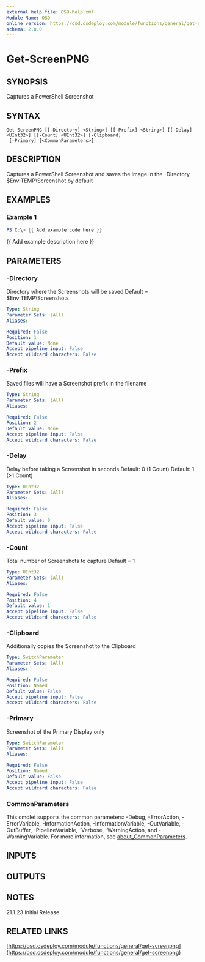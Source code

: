 ```yaml
---
external help file: OSD-help.xml
Module Name: OSD
online version: https://osd.osdeploy.com/module/functions/general/get-screenpng
schema: 2.0.0
---
```


# Get-ScreenPNG

## SYNOPSIS
Captures a PowerShell Screenshot

## SYNTAX

```
Get-ScreenPNG [[-Directory] <String>] [[-Prefix] <String>] [[-Delay] <UInt32>] [[-Count] <UInt32>] [-Clipboard]
 [-Primary] [<CommonParameters>]
```

## DESCRIPTION
Captures a PowerShell Screenshot and saves the image in the -Directory $Env:TEMP\Screenshot by default

## EXAMPLES

### Example 1
```powershell
PS C:\> {{ Add example code here }}
```

{{ Add example description here }}

## PARAMETERS

### -Directory
Directory where the Screenshots will be saved
Default = $Env:TEMP\Screenshots

```yaml
Type: String
Parameter Sets: (All)
Aliases:

Required: False
Position: 1
Default value: None
Accept pipeline input: False
Accept wildcard characters: False
```

### -Prefix
Saved files will have a Screenshot prefix in the filename

```yaml
Type: String
Parameter Sets: (All)
Aliases:

Required: False
Position: 2
Default value: None
Accept pipeline input: False
Accept wildcard characters: False
```

### -Delay
Delay before taking a Screenshot in seconds
Default: 0 (1 Count)
Default: 1 (\>1 Count)

```yaml
Type: UInt32
Parameter Sets: (All)
Aliases:

Required: False
Position: 3
Default value: 0
Accept pipeline input: False
Accept wildcard characters: False
```

### -Count
Total number of Screenshots to capture
Default = 1

```yaml
Type: UInt32
Parameter Sets: (All)
Aliases:

Required: False
Position: 4
Default value: 1
Accept pipeline input: False
Accept wildcard characters: False
```

### -Clipboard
Additionally copies the Screenshot to the Clipboard

```yaml
Type: SwitchParameter
Parameter Sets: (All)
Aliases:

Required: False
Position: Named
Default value: False
Accept pipeline input: False
Accept wildcard characters: False
```

### -Primary
Screenshot of the Primary Display only

```yaml
Type: SwitchParameter
Parameter Sets: (All)
Aliases:

Required: False
Position: Named
Default value: False
Accept pipeline input: False
Accept wildcard characters: False
```

### CommonParameters
This cmdlet supports the common parameters: -Debug, -ErrorAction, -ErrorVariable, -InformationAction, -InformationVariable, -OutVariable, -OutBuffer, -PipelineVariable, -Verbose, -WarningAction, and -WarningVariable. For more information, see [about_CommonParameters](http://go.microsoft.com/fwlink/?LinkID=113216).

## INPUTS

## OUTPUTS

## NOTES
21.1.23 Initial Release

## RELATED LINKS

[https://osd.osdeploy.com/module/functions/general/get-screenpng](https://osd.osdeploy.com/module/functions/general/get-screenpng)

